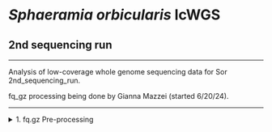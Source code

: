 # _Sphaeramia orbicularis_ lcWGS

## 2nd sequencing run
---
Analysis of low-coverage whole genome sequencing data for Sor 2nd_sequencing_run.

fq_gz processing being done by Gianna Mazzei (started 6/20/24).

---

<details><summary>1. fq.gz Pre-processing</summary>
	
## 1. fq.gz Pre-processing
→ (*) _denotes steps with MultiQC Report Analyses_
<details><summary>0. Set-up</summary>
<p>

## 0. Set-up

Began by making a new repo on Github titled "pire_sphareamia_orbicularis_lcwgs" 

Then went to my terminal and cloned the repo
```
[hpc-0356@wahab-01 ~]$ cd /archive/carpenterlab/pire/
[hpc-0356@wahab-01 pire]$ git clone {https://github.com/philippinespire/pire_sphaeramia_orbicularis_lcwgs}
```
Get a .gitignore file from another PIRE species repo and copy it here, then push this file to github.
```
[hpc-0356@wahab-01 pire]$ cd pire_sphaeramia_orbicularis_lcwgs
[hpc-0356@wahab-01 pire_sphaeramia_orbicularis_lcwgs]$ cp ../pire_taeniamia_zosterophora_lcwgs/.gitignore .
[hpc-0356@wahab-01 pire_sphaeramia_orbicularis_lcwgs]$ git pull
[hpc-0356@wahab-01 pire_sphaeramia_orbicularis_lcwgs]$ git add .gitignore
[hpc-0356@wahab-01 pire_sphaeramia_orbicularis_lcwgs]$ git commit -m "add gitignore"
[hpc-0356@wahab-01 pire_sphaeramia_orbicularis_lcwgs]$ git push
```
Make second sequencing run directory
```
[hpc-0356@wahab-01 pire_sphaeramia_orbicularis_lcwgs]$ mkdir 2nd_sequencing_run
```
</p>

---
</details>


<details><summary>1. Get raw data</summary>
<p>

## 1. Get raw data

```

[hpc-0356@wahab-01 pire_sphaeramia_orbicularis_lcwgs]$ cd 2nd_sequencing_run
[hpc-0356@wahab-01 2nd_sequencing_run]$ rsync -r /archive/carpenterlab/pire/downloads/sphaeramia_orbicularis/2nd_sequencing_run_lcwgs/fq_raw 2nd_sequencing_run
```

</p>

---
</details>

<details><summary>2. Proofread the decode file</summary>
<p>

## 2. Proofread the decode file
```
[hpc-0356@wahab-01 fq_raw]$ cat Sor_lcwgs-SeqLane_SequenceNameDecode.tsv
```
Checked that I have sequencing data for all individuals in the decode file
```
[hpc-0356@wahab-01 fq_raw]$ ls *1.fq.gz | wc -l 
142
[hpc-0356@wahab-01 fq_raw]$ ls *2.fq.gz | wc -l
142
```
Number of lines:
```
[hpc-0356@wahab-01 fq_raw]$ wc -l Sor_lcwgs-SeqLane_SequenceNameDecode.tsv
71 Sor_lcwgs-SeqLane_SequenceNameDecode.tsv
```
Are there duplicates?
```
[hpc-0356@wahab-01 fq_raw]$ cat Sor_lcwgs-SeqLane_SequenceNameDecode.tsv| sort | uniq | wc -l
71
```
***Skip steps 3 and 4***

</p>

---
</details>

<details><summary>5. Perform a renaming dry run</summary>
<p>

## 5. Perform a renaming dry run

```
[hpc-0356@wahab-01 fq_raw]$ salloc
[hpc-0356@d1-w6420a-24 fq_raw]$ bash /home/e1garcia/shotgun_PIRE/pire_fq_gz_processing/renameFQGZ.bash Sor_lcwgs-SeqLane_SequenceNameDecode.tsv
```

</p>

---
</details>

<details><summary>6. Rename the files</summary>

## 6. Rename the files
```
[hpc-0356@d1-w6420a-24 fq_raw]$ bash /home/e1garcia/shotgun_PIRE/pire_fq_gz_processing/renameFQGZ.bash Sor_lcwgs-SeqLane_SequenceNameDecode.tsv rename
```
---
</details>

<details><summary>7. Check the quality of raw data (*)</summary>
<p>

## 7. Check the quality of raw data (*)

Executed `Multi_FASTQC.sh` 

```
[hpc-0356@d1-w6420a-24 2nd_sequencing_run]$ sbatch /home/e1garcia/shotgun_PIRE/pire_fq_gz_processing/Multi_FASTQC.sh "fq_raw" "fqc_raw_report"  "fq.gz"
```

### MultiQC output (fq_raw/fqc_raw_report.html):
* "Undetermined" read count is 317.9 mil
	* All other reads are between 0-4.6 mil
	* Potential problem with demultiplexing -> (TBD) reached out to Sharon 
* GC content is higher on average for albatross samples
* Smaller secondary peak around 62% for Per Sequence GC Content
* High adapter content


```  
‣ % duplication - 
	• Alb: 6.2 - 24.5%
 	• Contemp: 10.3 - 33.2%
	• Undertermined: 28.1 - 30.5%
‣ GC content - 
	• Alb: 45 - 54%
 	• Contemp: 39 - 46%
	• Undetermined: 41 - 42%
‣ number of reads - 
	• Alb: 0 - 0.9 mil
 	• Contemp: 0.4 - 4.6 mil
	• Undetermined: 317.9 mil
```
<details><summary>* Multi_FASTQC Report:</summary>
<p>
  
```
Sample Name				% Dups	% GC	M Seqs
Sor-ACeb_001-Ex1-8E-lcwgs-1-2.1		13.1%	42%	0.9
Sor-ACeb_001-Ex1-8E-lcwgs-1-2.2		14.0%	43%	0.9
Sor-ACeb_002-Ex1-9E-lcwgs-1-2.1		21.0%	48%	0.1
Sor-ACeb_002-Ex1-9E-lcwgs-1-2.2		22.0%	50%	0.1
Sor-ACeb_003-Ex1-10E-lcwgs-1-2.1	8.8%	45%	0.3
Sor-ACeb_003-Ex1-10E-lcwgs-1-2.2	9.8%	47%	0.3
Sor-ACeb_004-Ex1-11E-lcwgs-1-2.1	19.5%	50%	0.3
Sor-ACeb_004-Ex1-11E-lcwgs-1-2.2	20.0%	52%	0.3
Sor-ACeb_005-Ex1-12E-lcwgs-1-2.1	18.5%	48%	0.1
Sor-ACeb_005-Ex1-12E-lcwgs-1-2.2	19.8%	51%	0.1
Sor-ACeb_006-Ex1-1F-lcwgs-1-2.1		11.8%	47%	0.0
Sor-ACeb_006-Ex1-1F-lcwgs-1-2.2		13.1%	48%	0.0
Sor-ACeb_007-Ex1-2F-lcwgs-1-2.1		11.4%	47%	0.0
Sor-ACeb_007-Ex1-2F-lcwgs-1-2.2		12.7%	48%	0.0
Sor-ACeb_008-Ex1-3F-lcwgs-1-2.1		10.2%	46%	0.0
Sor-ACeb_008-Ex1-3F-lcwgs-1-2.2		11.4%	47%	0.0
Sor-ACeb_009-Ex1-4F-lcwgs-1-2.1		9.1%	47%	0.0
Sor-ACeb_009-Ex1-4F-lcwgs-1-2.2		10.6%	48%	0.0
Sor-ACeb_010-Ex1-5F-lcwgs-1-2.1		13.7%	46%	0.1
Sor-ACeb_010-Ex1-5F-lcwgs-1-2.2		14.7%	48%	0.1
Sor-ACeb_011-Ex1-6F-lcwgs-1-2.1		17.9%	47%	0.0
Sor-ACeb_011-Ex1-6F-lcwgs-1-2.2		19.7%	49%	0.0
Sor-ACeb_012-Ex1-7F-lcwgs-1-2.1		15.5%	45%	0.1
Sor-ACeb_012-Ex1-7F-lcwgs-1-2.2		16.2%	46%	0.1
Sor-ACeb_013-Ex1-8F-lcwgs-1-2.1		19.5%	49%	0.1
Sor-ACeb_013-Ex1-8F-lcwgs-1-2.2		21.1%	50%	0.1
Sor-ACeb_014-Ex1-9F-lcwgs-1-2.1		14.8%	47%	0.0
Sor-ACeb_014-Ex1-9F-lcwgs-1-2.2		15.8%	48%	0.0
Sor-ACeb_015-Ex1-10F-lcwgs-1-2.1	14.7%	45%	0.1
Sor-ACeb_015-Ex1-10F-lcwgs-1-2.2	15.9%	47%	0.1
Sor-ACeb_016-Ex1-11F-lcwgs-1-2.1	19.4%	51%	0.4
Sor-ACeb_016-Ex1-11F-lcwgs-1-2.2	19.7%	54%	0.4
Sor-ACeb_017-Ex1-12F-lcwgs-1-2.1	24.1%	49%	0.3
Sor-ACeb_017-Ex1-12F-lcwgs-1-2.2	24.5%	54%	0.3
Sor-ACeb_018-Ex1-1G-lcwgs-1-2.1		11.4%	44%	0.1
Sor-ACeb_018-Ex1-1G-lcwgs-1-2.2		12.9%	45%	0.1
Sor-ACeb_019-Ex1-3G-lcwgs-1-2.1		7.7%	43%	0.0
Sor-ACeb_019-Ex1-3G-lcwgs-1-2.2		9.4%	44%	0.0
Sor-ACeb_020-Ex1-2G-lcwgs-1-2.1		8.3%	44%	0.0
Sor-ACeb_020-Ex1-2G-lcwgs-1-2.2		10.2%	45%	0.0
Sor-ACeb_021-Ex1-4G-lcwgs-1-2.1		6.2%	45%	0.0
Sor-ACeb_021-Ex1-4G-lcwgs-1-2.2		9.1%	46%	0.0
Sor-ACeb_022-Ex1-5G-lcwgs-1-2.1		14.1%	47%	0.0
Sor-ACeb_022-Ex1-5G-lcwgs-1-2.2		15.6%	49%	0.0
Sor-CPnd_001-Ex1-3E-lcwgs-1-2.1		14.9%	42%	1.5
Sor-CPnd_001-Ex1-3E-lcwgs-1-2.2		16.4%	42%	1.5
Sor-CPnd_002-Ex1-5E-lcwgs-1-2.1		11.1%	43%	0.9
Sor-CPnd_002-Ex1-5E-lcwgs-1-2.2		12.4%	44%	0.9
Sor-CPnd_003-Ex1-2B-lcwgs-1-2.1		12.2%	42%	0.7
Sor-CPnd_003-Ex1-2B-lcwgs-1-2.2		13.8%	43%	0.7
Sor-CPnd_004-Ex1-1G-lcwgs-1-2.1		14.9%	42%	2.1
Sor-CPnd_004-Ex1-1G-lcwgs-1-2.2		16.3%	42%	2.1
Sor-CPnd_005-Ex1-3D-lcwgs-1-2.1		19.6%	40%	1.5
Sor-CPnd_005-Ex1-3D-lcwgs-1-2.2		21.6%	41%	1.5
Sor-CPnd_006-Ex1-2D-lcwgs-1-2.1		12.6%	43%	1.4
Sor-CPnd_006-Ex1-2D-lcwgs-1-2.2		14.1%	43%	1.4
Sor-CPnd_007-Ex1-1C-lcwgs-1-2.1		13.9%	43%	0.8
Sor-CPnd_007-Ex1-1C-lcwgs-1-2.2		15.9%	43%	0.8
Sor-CPnd_008-Ex1-1A-lcwgs-1-2.1		28.7%	39%	3.7
Sor-CPnd_008-Ex1-1A-lcwgs-1-2.2		33.2%	40%	3.7
Sor-CPnd_009-Ex1-6A-lcwgs-1-2.1		22.0%	41%	3.3
Sor-CPnd_009-Ex1-6A-lcwgs-1-2.2		24.2%	42%	3.3
Sor-CPnd_010-Ex1-1H-lcwgs-1-2.1		10.3%	42%	0.5
Sor-CPnd_010-Ex1-1H-lcwgs-1-2.2		12.0%	42%	0.5
Sor-CPnd_012-Ex1-5B-lcwgs-1-2.1		14.2%	42%	0.5
Sor-CPnd_012-Ex1-5B-lcwgs-1-2.2		15.7%	44%	0.5
Sor-CPnd_013-Ex1-7F-lcwgs-1-2.1		10.8%	43%	0.8
Sor-CPnd_013-Ex1-7F-lcwgs-1-2.2		12.7%	43%	0.8
Sor-CPnd_014-Ex1-1F-lcwgs-1-2.1		15.9%	42%	4.6
Sor-CPnd_014-Ex1-1F-lcwgs-1-2.2		17.3%	42%	4.6
Sor-CPnd_015-Ex1-5F-lcwgs-1-2.1		10.9%	44%	0.5
Sor-CPnd_015-Ex1-5F-lcwgs-1-2.2		12.4%	45%	0.5
Sor-CPnd_016-Ex1-1B-lcwgs-1-2.1		23.2%	40%	1.5
Sor-CPnd_016-Ex1-1B-lcwgs-1-2.2		26.0%	41%	1.5
Sor-CPnd_017-Ex1-3G-lcwgs-1-2.1		11.1%	42%	0.6
Sor-CPnd_017-Ex1-3G-lcwgs-1-2.2		12.6%	42%	0.6
Sor-CPnd_018-Ex1-1E-lcwgs-1-2.1		14.0%	43%	2.2
Sor-CPnd_018-Ex1-1E-lcwgs-1-2.2		15.6%	43%	2.2
Sor-CPnd_019-Ex1-6G-lcwgs-1-2.1		18.6%	42%	1.4
Sor-CPnd_019-Ex1-6G-lcwgs-1-2.2		20.3%	43%	1.4
Sor-CPnd_020-Ex1-2E-lcwgs-1-2.1		14.3%	41%	1.6
Sor-CPnd_020-Ex1-2E-lcwgs-1-2.2		15.8%	42%	1.6
Sor-CPnd_022-Ex1-7C-lcwgs-1-2.1		19.9%	42%	1.6
Sor-CPnd_022-Ex1-7C-lcwgs-1-2.2		22.0%	43%	1.6
Sor-CPnd_024-Ex1-5G-lcwgs-1-2.1		11.0%	43%	0.4
Sor-CPnd_024-Ex1-5G-lcwgs-1-2.2		12.3%	44%	0.4
Sor-CPnd_026-Ex1-3H-lcwgs-1-2.1		14.8%	41%	0.7
Sor-CPnd_026-Ex1-3H-lcwgs-1-2.2		16.7%	41%	0.7
Sor-CPnd_027-Ex1-3C-lcwgs-1-2.1		19.9%	40%	1.3
Sor-CPnd_027-Ex1-3C-lcwgs-1-2.2		22.1%	41%	1.3
Sor-CPnd_028-Ex1-3A-lcwgs-1-2.1		20.5%	41%	1.7
Sor-CPnd_028-Ex1-3A-lcwgs-1-2.2		22.7%	41%	1.7
Sor-CPnd_029-Ex1-8E-lcwgs-1-2.1		18.6%	42%	2.4
Sor-CPnd_029-Ex1-8E-lcwgs-1-2.2		20.6%	42%	2.4
Sor-CPnd_030-Ex1-2H-lcwgs-1-2.1		11.8%	42%	0.8
Sor-CPnd_030-Ex1-2H-lcwgs-1-2.2		13.2%	43%	0.8
Sor-CPnd_031-Ex1-5D-lcwgs-1-2.1		15.5%	41%	1.1
Sor-CPnd_031-Ex1-5D-lcwgs-1-2.2		17.5%	42%	1.1
Sor-CPnd_033-Ex1-2F-lcwgs-1-2.1		11.2%	42%	0.7
Sor-CPnd_033-Ex1-2F-lcwgs-1-2.2		12.7%	42%	0.7
Sor-CPnd_034-Ex1-4G-lcwgs-1-2.1		11.9%	44%	0.4
Sor-CPnd_034-Ex1-4G-lcwgs-1-2.2		13.0%	45%	0.4
Sor-CPnd_036-Ex1-5C-lcwgs-1-2.1		16.0%	42%	1.1
Sor-CPnd_036-Ex1-5C-lcwgs-1-2.2		17.7%	44%	1.1
Sor-CPnd_037-Ex1-6C-lcwgs-1-2.1		25.8%	42%	1.5
Sor-CPnd_037-Ex1-6C-lcwgs-1-2.2		27.8%	45%	1.5
Sor-CPnd_038-Ex1-2A-lcwgs-1-2.1		17.7%	41%	1.1
Sor-CPnd_038-Ex1-2A-lcwgs-1-2.2		20.0%	41%	1.1
Sor-CPnd_041-Ex1-7A-lcwgs-1-2.1		15.5%	43%	1.8
Sor-CPnd_041-Ex1-7A-lcwgs-1-2.2		17.2%	43%	1.8
Sor-CPnd_043-Ex1-1D-lcwgs-1-2.1		18.3%	41%	2.2
Sor-CPnd_043-Ex1-1D-lcwgs-1-2.2		20.3%	41%	2.2
Sor-CPnd_044-Ex1-8G-lcwgs-1-2.1		15.2%	43%	1.3
Sor-CPnd_044-Ex1-8G-lcwgs-1-2.2		16.6%	43%	1.3
Sor-CPnd_045-Ex1-7B-lcwgs-1-2.1		20.9%	41%	1.8
Sor-CPnd_045-Ex1-7B-lcwgs-1-2.2		23.1%	42%	1.8
Sor-CPnd_046-Ex1-5A-lcwgs-1-2.1		15.4%	44%	0.5
Sor-CPnd_046-Ex1-5A-lcwgs-1-2.2		17.1%	46%	0.5
Sor-CPnd_049-Ex1-3B-lcwgs-1-2.1		13.2%	41%	0.5
Sor-CPnd_049-Ex1-3B-lcwgs-1-2.2		15.0%	42%	0.5
Sor-CPnd_050-Ex1-3F-lcwgs-1-2.1		16.8%	42%	2.0
Sor-CPnd_050-Ex1-3F-lcwgs-1-2.2		18.6%	42%	2.0
Sor-CPnd_052-Ex1-6D-lcwgs-1-2.1		13.8%	42%	1.0
Sor-CPnd_052-Ex1-6D-lcwgs-1-2.2		15.5%	43%	1.0
Sor-CPnd_053-Ex1-2C-lcwgs-1-2.1		15.9%	41%	1.0
Sor-CPnd_053-Ex1-2C-lcwgs-1-2.2		18.0%	42%	1.0
Sor-CPnd_054-Ex1-8F-lcwgs-1-2.1		10.7%	45%	0.5
Sor-CPnd_054-Ex1-8F-lcwgs-1-2.2		12.2%	46%	0.5
Sor-CPnd_055-Ex1-7G-lcwgs-1-2.1		14.9%	43%	1.3
Sor-CPnd_055-Ex1-7G-lcwgs-1-2.2		16.4%	43%	1.3
Sor-CPnd_058-Ex1-2G-lcwgs-1-2.1		10.5%	42%	0.7
Sor-CPnd_058-Ex1-2G-lcwgs-1-2.2		11.8%	42%	0.7
Sor-CPnd_063-Ex1-7D-lcwgs-1-2.1		14.2%	43%	1.3
Sor-CPnd_063-Ex1-7D-lcwgs-1-2.2		15.8%	43%	1.3
Sor-CPnd_066-Ex1-8B-lcwgs-1-2.1		17.2%	42%	0.9
Sor-CPnd_066-Ex1-8B-lcwgs-1-2.2		19.1%	43%	0.9
Sor-CPnd_069-Ex1-6B-lcwgs-1-2.1		22.3%	41%	1.2
Sor-CPnd_069-Ex1-6B-lcwgs-1-2.2		24.5%	43%	1.2
Sor-CPnd_072-Ex1-8C-lcwgs-1-2.1		25.0%	41%	2.7
Sor-CPnd_072-Ex1-8C-lcwgs-1-2.2		27.9%	42%	2.7

Undetermined.1				28.1%	41%	317.9
Undetermined.2				30.5%	42%	317.9
```
  
</p>
</details>

</p>

---
</details>

<details><summary>8. First trim (*)</summary>
<p>

## 8. First trim (*)
```
[hpc-0356@d1-w6420a-24 2nd_sequencing_run]$ sbatch /home/e1garcia/shotgun_PIRE/pire_fq_gz_processing/runFASTP_1st_trim.sbatch fq_raw fq_fp1
```

### Review the FastQC output (fq_fp1/1st_fastp_report.html):
After 1st trim:
*  High % adapter levels for Albatross samples, more variable for Contemporary
*  Low number of reads, besides the undetermined sample

```  
‣ % duplication - 
    	• Alb: 5-15.9%
	• Contemp: 9.2-32.9%
	• Undetermined: 19.5%	
‣ GC content -
    	• Alb: 32.7-45%
	• Contemp: 37-39%
	• Undetermined: 37.9%	
‣ passing filter - 
    	• Alb: 83.8-96%
     	• Contemp: 91.9-97.4%
	• Undetermined: 95.7%	
‣ % adapter - 
    	• Alb: 61.8-96.3%
     	• Contemp: 17.2-71.8%
	• Undetermined: 54.4%
‣ number of reads - 
    	• Alb: 0-1.6 mil
     	• Contemp: 0.8-9 mil
	• Undetermined: 635.8 mil
```
<details><summary>* 1st FASTP Report:</summary>
<p>
  
```
Sample Name	      % Duplication  GC content  % PF	% Adapter
Sor-ACeb_001-Ex1-8E-lcwgs-1-2	8.3%	32.7%	94.8%	90.2%
Sor-ACeb_002-Ex1-9E-lcwgs-1-2	9.7%	38.7%	89.3%	83.1%
Sor-ACeb_003-Ex1-10E-lcwgs-1-2	7.7%	35.7%	96.0%	96.3%
Sor-ACeb_004-Ex1-11E-lcwgs-1-2	6.6%	36.7%	86.8%	92.2%
Sor-ACeb_005-Ex1-12E-lcwgs-1-2	11.4%	42.4%	89.9%	75.6%
Sor-ACeb_006-Ex1-1F-lcwgs-1-2	7.0%	39.1%	92.6%	83.3%
Sor-ACeb_007-Ex1-2F-lcwgs-1-2	6.5%	38.2%	91.1%	81.9%
Sor-ACeb_008-Ex1-3F-lcwgs-1-2	7.3%	36.1%	93.7%	89.4%
Sor-ACeb_009-Ex1-4F-lcwgs-1-2	6.9%	36.2%	93.6%	94.3%
Sor-ACeb_010-Ex1-5F-lcwgs-1-2	8.4%	38.4%	92.5%	89.3%
Sor-ACeb_011-Ex1-6F-lcwgs-1-2	14.8%	43.9%	93.6%	62.2%
Sor-ACeb_012-Ex1-7F-lcwgs-1-2	7.9%	36.1%	93.5%	90.7%
Sor-ACeb_013-Ex1-8F-lcwgs-1-2	15.9%	45.1%	93.6%	61.8%
Sor-ACeb_014-Ex1-9F-lcwgs-1-2	10.9%	39.7%	93.4%	82.6%
Sor-ACeb_015-Ex1-10F-lcwgs-1-2	9.3%	37.6%	92.3%	88.5%
Sor-ACeb_016-Ex1-11F-lcwgs-1-2	6.5%	39.5%	85.9%	91.3%
Sor-ACeb_017-Ex1-12F-lcwgs-1-2	9.3%	38.9%	83.8%	86.6%
Sor-ACeb_018-Ex1-1G-lcwgs-1-2	8.2%	37.5%	94.7%	82.0%
Sor-ACeb_019-Ex1-3G-lcwgs-1-2	5.7%	36.5%	94.6%	77.1%
Sor-ACeb_020-Ex1-2G-lcwgs-1-2	6.0%	36.9%	93.2%	78.9%
Sor-ACeb_021-Ex1-4G-lcwgs-1-2	5.0%	36.4%	93.5%	86.8%
Sor-ACeb_022-Ex1-5G-lcwgs-1-2	11.5%	43.5%	93.3%	70.9%
Sor-CPnd_001-Ex1-3E-lcwgs-1-2	13.0%	37.7%	96.7%	65.6%
Sor-CPnd_002-Ex1-5E-lcwgs-1-2	11.5%	38.4%	95.9%	71.8%
Sor-CPnd_003-Ex1-2B-lcwgs-1-2	14.5%	38.6%	96.6%	57.9%
Sor-CPnd_004-Ex1-1G-lcwgs-1-2	11.5%	38.0%	97.1%	64.6%
Sor-CPnd_005-Ex1-3D-lcwgs-1-2	18.0%	38.0%	96.9%	43.3%
Sor-CPnd_006-Ex1-2D-lcwgs-1-2	14.1%	38.2%	96.4%	62.2%
Sor-CPnd_007-Ex1-1C-lcwgs-1-2	13.4%	39.3%	96.2%	55.2%
Sor-CPnd_008-Ex1-1A-lcwgs-1-2	32.9%	38.5%	96.4%	17.2%
Sor-CPnd_009-Ex1-6A-lcwgs-1-2	22.8%	38.8%	96.6%	47.6%
Sor-CPnd_010-Ex1-1H-lcwgs-1-2	10.9%	38.1%	96.9%	60.8%
Sor-CPnd_012-Ex1-5B-lcwgs-1-2	15.0%	38.5%	95.1%	56.9%
Sor-CPnd_013-Ex1-7F-lcwgs-1-2	12.1%	37.8%	96.0%	61.6%
Sor-CPnd_014-Ex1-1F-lcwgs-1-2	14.8%	38.3%	97.4%	58.1%
Sor-CPnd_015-Ex1-5F-lcwgs-1-2	10.8%	38.7%	94.6%	69.1%
Sor-CPnd_016-Ex1-1B-lcwgs-1-2	21.3%	38.5%	96.4%	29.3%
Sor-CPnd_017-Ex1-3G-lcwgs-1-2	10.8%	37.5%	96.6%	67.0%
Sor-CPnd_018-Ex1-1E-lcwgs-1-2	13.2%	38.3%	97.1%	63.8%
Sor-CPnd_019-Ex1-6G-lcwgs-1-2	16.5%	38.3%	96.2%	58.4%
Sor-CPnd_020-Ex1-2E-lcwgs-1-2	15.7%	37.7%	96.5%	57.8%
Sor-CPnd_022-Ex1-7C-lcwgs-1-2	17.6%	37.9%	95.7%	51.2%
Sor-CPnd_024-Ex1-5G-lcwgs-1-2	11.2%	38.1%	95.5%	67.8%
Sor-CPnd_026-Ex1-3H-lcwgs-1-2	16.0%	37.9%	97.0%	52.2%
Sor-CPnd_027-Ex1-3C-lcwgs-1-2	20.1%	38.1%	96.9%	41.1%
Sor-CPnd_028-Ex1-3A-lcwgs-1-2	19.8%	38.2%	96.5%	45.0%
Sor-CPnd_029-Ex1-8E-lcwgs-1-2	15.7%	37.4%	96.0%	57.8%
Sor-CPnd_030-Ex1-2H-lcwgs-1-2	13.5%	38.1%	96.6%	63.5%
Sor-CPnd_031-Ex1-5D-lcwgs-1-2	17.5%	38.2%	96.6%	51.2%
Sor-CPnd_033-Ex1-2F-lcwgs-1-2	12.5%	37.6%	96.2%	61.5%
Sor-CPnd_034-Ex1-4G-lcwgs-1-2	11.8%	38.5%	95.5%	71.0%
Sor-CPnd_036-Ex1-5C-lcwgs-1-2	16.2%	37.9%	94.9%	59.3%
Sor-CPnd_037-Ex1-6C-lcwgs-1-2	20.3%	38.1%	92.0%	51.3%
Sor-CPnd_038-Ex1-2A-lcwgs-1-2	21.4%	38.1%	96.4%	41.4%
Sor-CPnd_041-Ex1-7A-lcwgs-1-2	13.2%	39.0%	95.9%	63.8%
Sor-CPnd_043-Ex1-1D-lcwgs-1-2	15.7%	38.1%	96.9%	49.3%
Sor-CPnd_044-Ex1-8G-lcwgs-1-2	13.1%	37.7%	95.4%	61.7%
Sor-CPnd_045-Ex1-7B-lcwgs-1-2	18.5%	38.2%	96.1%	43.8%
Sor-CPnd_046-Ex1-5A-lcwgs-1-2	12.3%	38.4%	91.9%	65.9%
Sor-CPnd_049-Ex1-3B-lcwgs-1-2	14.2%	38.1%	96.9%	55.8%
Sor-CPnd_050-Ex1-3F-lcwgs-1-2	14.5%	38.1%	96.8%	58.7%
Sor-CPnd_052-Ex1-6D-lcwgs-1-2	12.7%	37.5%	95.7%	68.8%
Sor-CPnd_053-Ex1-2C-lcwgs-1-2	18.8%	38.2%	96.2%	48.7%
Sor-CPnd_054-Ex1-8F-lcwgs-1-2	9.2%	38.2%	94.1%	71.4%
Sor-CPnd_055-Ex1-7G-lcwgs-1-2	11.1%	37.3%	95.3%	67.0%
Sor-CPnd_058-Ex1-2G-lcwgs-1-2	11.4%	37.2%	96.3%	67.1%
Sor-CPnd_063-Ex1-7D-lcwgs-1-2	12.2%	37.8%	96.1%	64.0%
Sor-CPnd_066-Ex1-8B-lcwgs-1-2	16.8%	38.2%	95.0%	48.9%
Sor-CPnd_069-Ex1-6B-lcwgs-1-2	21.6%	38.5%	95.0%	44.7%
Sor-CPnd_072-Ex1-8C-lcwgs-1-2	23.4%	38.2%	95.6%	37.1%

Undetermined			19.5%	37.9%	95.7%	54.4%
```

</p>
</details>

</p>

---
</details>

<details><summary>9. Remove duplicates with clumpify (*)</summary>
<p>

## 9. Remove duplicates with clumpify (*)

### 9a. Remove duplicates
```
[hpc-0356@wahab-01 2nd_sequencing_run]$ bash /home/e1garcia/shotgun_PIRE/pire_fq_gz_processing/runCLUMPIFY_r1r2_array.bash fq_fp1 fq_fp1_clmp /scratch/hpc-0356 20
```

### 9c. Check duplicate removal success

Clumpify Successfully worked on all samples

```
[hpc-0356@wahab-01 2nd_sequencing_run]$ salloc
[hpc-0356@d1-w6420a-13 2nd_sequencing_run]$ enable_lmod
[hpc-0356@d1-w6420a-13 2nd_sequencing_run]$ module load container_env R/4.3 
[hpc-0356@d1-w6420a-13 2nd_sequencing_run]$ crun R < /home/e1garcia/shotgun_PIRE/pire_fq_gz_processing/checkClumpify_EG.R --no-save
[hpc-0356@d1-w6420a-13 2nd_sequencing_run]$ exit
```

### 9d. Clean the scratch drive

```
[hpc-0356@wahab-01 2nd_sequencing_run]$ sbatch /home/e1garcia/shotgun_PIRE/pire_fq_gz_processing/cleanSCRATCH.sbatch /scratch/hpc-0356 "*clumpify*temp*"
Submitted batch job 3274081
```

### 9e. Generate metadata on deduplicated FASTQ files (*)

```
[hpc-0356@wahab-01 2nd_sequencing_run]$ sbatch /home/e1garcia/shotgun_PIRE/pire_fq_gz_processing/Multi_FASTQC.sh "fq_fp1_clmp" "fqc_clmp_report"  "fq.gz"
Submitted batch job 3274084
```

**Results** (fq_fp1_clmp/fqc_clmp_report.html): 
* no samples found with any adapter content
* GC content remained the same
* 35/44 Albatross samples flagged or failed for Per Sequence GC Content
	* 1 Contemporary flagged: `Sor-CPnd_038-Ex1-2A-lcwgs-1-2.clmp.r1`

```
‣ % duplication - 
    • Alb: 0.3-1.9%
    • Contemp: 0.9-5.9%
    • Undetermined: 6.2 - 8.0%
‣ GC content - 
    • Alb: 32 - 44%
    • Contemp: 37 - 39%
    • Undetermined: 37%
‣ length - 
    • Alb: 70-105 bp
    • Contemp: 99-139 bp
    • Undetermined: 122 bp
‣ number of reads -
    • Alb: 0.0-0.7 mil
    • Contemp: 0.3-3.7 mil
    • Undetermined: 199.7 mil
```

<details><summary>* 1st FASTP Report:</summary>
<p>
	
```
Sample Name				% Dups	% GC	Length	M Seqs
Sor-ACeb_001-Ex1-8E-lcwgs-1-2.clmp.r1	1.0%	32%	90 bp	0.7
Sor-ACeb_001-Ex1-8E-lcwgs-1-2.clmp.r2	1.2%	32%	90 bp	0.7
Sor-ACeb_002-Ex1-9E-lcwgs-1-2.clmp.r1	1.4%	38%	88 bp	0.1
Sor-ACeb_002-Ex1-9E-lcwgs-1-2.clmp.r2	1.4%	38%	88 bp	0.1
Sor-ACeb_003-Ex1-10E-lcwgs-1-2.clmp.r1	0.3%	35%	76 bp	0.3
Sor-ACeb_003-Ex1-10E-lcwgs-1-2.clmp.r2	0.4%	35%	76 bp	0.3
Sor-ACeb_004-Ex1-11E-lcwgs-1-2.clmp.r1	0.7%	36%	70 bp	0.2
Sor-ACeb_004-Ex1-11E-lcwgs-1-2.clmp.r2	0.6%	36%	70 bp	0.2
Sor-ACeb_005-Ex1-12E-lcwgs-1-2.clmp.r1	1.3%	41%	95 bp	0.0
Sor-ACeb_005-Ex1-12E-lcwgs-1-2.clmp.r2	1.3%	41%	95 bp	0.0
Sor-ACeb_006-Ex1-1F-lcwgs-1-2.clmp.r1	0.7%	39%	91 bp	0.0
Sor-ACeb_006-Ex1-1F-lcwgs-1-2.clmp.r2	0.8%	39%	91 bp	0.0
Sor-ACeb_007-Ex1-2F-lcwgs-1-2.clmp.r1	0.7%	38%	90 bp	0.0
Sor-ACeb_007-Ex1-2F-lcwgs-1-2.clmp.r2	0.7%	38%	90 bp	0.0
Sor-ACeb_008-Ex1-3F-lcwgs-1-2.clmp.r1	0.4%	36%	82 bp	0.0
Sor-ACeb_008-Ex1-3F-lcwgs-1-2.clmp.r2	0.5%	36%	82 bp	0.0
Sor-ACeb_009-Ex1-4F-lcwgs-1-2.clmp.r1	0.3%	36%	75 bp	0.0
Sor-ACeb_009-Ex1-4F-lcwgs-1-2.clmp.r2	0.5%	36%	76 bp	0.0
Sor-ACeb_010-Ex1-5F-lcwgs-1-2.clmp.r1	0.9%	38%	84 bp	0.1
Sor-ACeb_010-Ex1-5F-lcwgs-1-2.clmp.r2	0.9%	38%	84 bp	0.1
Sor-ACeb_011-Ex1-6F-lcwgs-1-2.clmp.r1	1.5%	43%	105 bp	0.0
Sor-ACeb_011-Ex1-6F-lcwgs-1-2.clmp.r2	1.7%	43%	105 bp	0.0
Sor-ACeb_012-Ex1-7F-lcwgs-1-2.clmp.r1	1.2%	36%	88 bp	0.1
Sor-ACeb_012-Ex1-7F-lcwgs-1-2.clmp.r2	1.1%	36%	88 bp	0.1
Sor-ACeb_013-Ex1-8F-lcwgs-1-2.clmp.r1	1.8%	44%	105 bp	0.0
Sor-ACeb_013-Ex1-8F-lcwgs-1-2.clmp.r2	1.9%	44%	105 bp	0.0
Sor-ACeb_014-Ex1-9F-lcwgs-1-2.clmp.r1	1.2%	39%	88 bp	0.0
Sor-ACeb_014-Ex1-9F-lcwgs-1-2.clmp.r2	1.2%	39%	88 bp	0.0
Sor-ACeb_015-Ex1-10F-lcwgs-1-2.clmp.r1	1.0%	37%	88 bp	0.0
Sor-ACeb_015-Ex1-10F-lcwgs-1-2.clmp.r2	0.9%	37%	88 bp	0.0
Sor-ACeb_016-Ex1-11F-lcwgs-1-2.clmp.r1	0.7%	39%	71 bp	0.3
Sor-ACeb_016-Ex1-11F-lcwgs-1-2.clmp.r2	0.7%	39%	71 bp	0.3
Sor-ACeb_017-Ex1-12F-lcwgs-1-2.clmp.r1	1.0%	38%	80 bp	0.2
Sor-ACeb_017-Ex1-12F-lcwgs-1-2.clmp.r2	0.9%	38%	80 bp	0.2
Sor-ACeb_018-Ex1-1G-lcwgs-1-2.clmp.r1	0.9%	37%	99 bp	0.0
Sor-ACeb_018-Ex1-1G-lcwgs-1-2.clmp.r2	1.1%	37%	99 bp	0.0
Sor-ACeb_019-Ex1-3G-lcwgs-1-2.clmp.r1	0.5%	36%	99 bp	0.0
Sor-ACeb_019-Ex1-3G-lcwgs-1-2.clmp.r2	0.8%	36%	99 bp	0.0
Sor-ACeb_020-Ex1-2G-lcwgs-1-2.clmp.r1	0.7%	36%	96 bp	0.0
Sor-ACeb_020-Ex1-2G-lcwgs-1-2.clmp.r2	1.0%	36%	96 bp	0.0
Sor-ACeb_021-Ex1-4G-lcwgs-1-2.clmp.r1	0.8%	36%	87 bp	0.0
Sor-ACeb_021-Ex1-4G-lcwgs-1-2.clmp.r2	1.2%	36%	87 bp	0.0
Sor-ACeb_022-Ex1-5G-lcwgs-1-2.clmp.r1	1.3%	42%	98 bp	0.0
Sor-ACeb_022-Ex1-5G-lcwgs-1-2.clmp.r2	1.4%	42%	98 bp	0.0
Sor-CPnd_001-Ex1-3E-lcwgs-1-2.clmp.r1	1.5%	37%	110 bp	1.3
Sor-CPnd_001-Ex1-3E-lcwgs-1-2.clmp.r2	1.8%	37%	110 bp	1.3
Sor-CPnd_002-Ex1-5E-lcwgs-1-2.clmp.r1	1.2%	38%	99 bp	0.7
Sor-CPnd_002-Ex1-5E-lcwgs-1-2.clmp.r2	1.4%	38%	99 bp	0.7
Sor-CPnd_003-Ex1-2B-lcwgs-1-2.clmp.r1	1.5%	38%	113 bp	0.6
Sor-CPnd_003-Ex1-2B-lcwgs-1-2.clmp.r2	1.8%	38%	113 bp	0.6
Sor-CPnd_004-Ex1-1G-lcwgs-1-2.clmp.r1	1.4%	38%	112 bp	1.7
Sor-CPnd_004-Ex1-1G-lcwgs-1-2.clmp.r2	1.7%	38%	112 bp	1.7
Sor-CPnd_005-Ex1-3D-lcwgs-1-2.clmp.r1	2.3%	38%	126 bp	1.2
Sor-CPnd_005-Ex1-3D-lcwgs-1-2.clmp.r2	2.8%	38%	126 bp	1.2
Sor-CPnd_006-Ex1-2D-lcwgs-1-2.clmp.r1	1.6%	38%	109 bp	1.1
Sor-CPnd_006-Ex1-2D-lcwgs-1-2.clmp.r2	1.9%	38%	109 bp	1.1
Sor-CPnd_007-Ex1-1C-lcwgs-1-2.clmp.r1	1.4%	39%	117 bp	0.6
Sor-CPnd_007-Ex1-1C-lcwgs-1-2.clmp.r2	1.7%	39%	117 bp	0.6
Sor-CPnd_008-Ex1-1A-lcwgs-1-2.clmp.r1	4.2%	38%	139 bp	2.4
Sor-CPnd_008-Ex1-1A-lcwgs-1-2.clmp.r2	5.9%	38%	139 bp	2.4
Sor-CPnd_009-Ex1-6A-lcwgs-1-2.clmp.r1	2.4%	38%	121 bp	2.4
Sor-CPnd_009-Ex1-6A-lcwgs-1-2.clmp.r2	3.3%	38%	121 bp	2.4
Sor-CPnd_010-Ex1-1H-lcwgs-1-2.clmp.r1	1.1%	38%	114 bp	0.4
Sor-CPnd_010-Ex1-1H-lcwgs-1-2.clmp.r2	1.5%	38%	114 bp	0.4
Sor-CPnd_012-Ex1-5B-lcwgs-1-2.clmp.r1	1.5%	38%	111 bp	0.4
Sor-CPnd_012-Ex1-5B-lcwgs-1-2.clmp.r2	1.9%	38%	111 bp	0.4
Sor-CPnd_013-Ex1-7F-lcwgs-1-2.clmp.r1	1.3%	37%	112 bp	0.7
Sor-CPnd_013-Ex1-7F-lcwgs-1-2.clmp.r2	1.7%	37%	112 bp	0.7
Sor-CPnd_014-Ex1-1F-lcwgs-1-2.clmp.r1	2.0%	38%	117 bp	3.7
Sor-CPnd_014-Ex1-1F-lcwgs-1-2.clmp.r2	2.6%	38%	117 bp	3.7
Sor-CPnd_015-Ex1-5F-lcwgs-1-2.clmp.r1	1.1%	38%	100 bp	0.4
Sor-CPnd_015-Ex1-5F-lcwgs-1-2.clmp.r2	1.3%	38%	100 bp	0.4
Sor-CPnd_016-Ex1-1B-lcwgs-1-2.clmp.r1	2.4%	38%	133 bp	1.1
Sor-CPnd_016-Ex1-1B-lcwgs-1-2.clmp.r2	3.1%	38%	133 bp	1.1
Sor-CPnd_017-Ex1-3G-lcwgs-1-2.clmp.r1	1.1%	37%	108 bp	0.5
Sor-CPnd_017-Ex1-3G-lcwgs-1-2.clmp.r2	1.4%	37%	108 bp	0.5
Sor-CPnd_018-Ex1-1E-lcwgs-1-2.clmp.r1	1.4%	38%	111 bp	1.8
Sor-CPnd_018-Ex1-1E-lcwgs-1-2.clmp.r2	1.9%	38%	111 bp	1.8
Sor-CPnd_019-Ex1-6G-lcwgs-1-2.clmp.r1	1.7%	38%	111 bp	1.1
Sor-CPnd_019-Ex1-6G-lcwgs-1-2.clmp.r2	2.2%	38%	111 bp	1.1
Sor-CPnd_020-Ex1-2E-lcwgs-1-2.clmp.r1	1.8%	37%	114 bp	1.3
Sor-CPnd_020-Ex1-2E-lcwgs-1-2.clmp.r2	2.3%	37%	115 bp	1.3
Sor-CPnd_022-Ex1-7C-lcwgs-1-2.clmp.r1	1.9%	38%	116 bp	1.3
Sor-CPnd_022-Ex1-7C-lcwgs-1-2.clmp.r2	2.5%	38%	116 bp	1.3
Sor-CPnd_024-Ex1-5G-lcwgs-1-2.clmp.r1	1.2%	38%	103 bp	0.4
Sor-CPnd_024-Ex1-5G-lcwgs-1-2.clmp.r2	1.4%	38%	103 bp	0.4
Sor-CPnd_026-Ex1-3H-lcwgs-1-2.clmp.r1	1.7%	38%	119 bp	0.5
Sor-CPnd_026-Ex1-3H-lcwgs-1-2.clmp.r2	2.1%	38%	119 bp	0.5
Sor-CPnd_027-Ex1-3C-lcwgs-1-2.clmp.r1	2.2%	38%	127 bp	1.0
Sor-CPnd_027-Ex1-3C-lcwgs-1-2.clmp.r2	2.8%	38%	127 bp	1.0
Sor-CPnd_028-Ex1-3A-lcwgs-1-2.clmp.r1	2.3%	38%	122 bp	1.3
Sor-CPnd_028-Ex1-3A-lcwgs-1-2.clmp.r2	2.9%	38%	122 bp	1.3
Sor-CPnd_029-Ex1-8E-lcwgs-1-2.clmp.r1	2.0%	37%	111 bp	1.9
Sor-CPnd_029-Ex1-8E-lcwgs-1-2.clmp.r2	2.4%	37%	111 bp	1.9
Sor-CPnd_030-Ex1-2H-lcwgs-1-2.clmp.r1	1.5%	38%	109 bp	0.6
Sor-CPnd_030-Ex1-2H-lcwgs-1-2.clmp.r2	1.8%	38%	109 bp	0.6
Sor-CPnd_031-Ex1-5D-lcwgs-1-2.clmp.r1	2.0%	38%	116 bp	0.9
Sor-CPnd_031-Ex1-5D-lcwgs-1-2.clmp.r2	2.4%	38%	116 bp	0.9
Sor-CPnd_033-Ex1-2F-lcwgs-1-2.clmp.r1	1.5%	37%	113 bp	0.6
Sor-CPnd_033-Ex1-2F-lcwgs-1-2.clmp.r2	1.8%	37%	113 bp	0.6
Sor-CPnd_034-Ex1-4G-lcwgs-1-2.clmp.r1	1.2%	38%	101 bp	0.3
Sor-CPnd_034-Ex1-4G-lcwgs-1-2.clmp.r2	1.4%	38%	101 bp	0.3
Sor-CPnd_036-Ex1-5C-lcwgs-1-2.clmp.r1	1.8%	38%	109 bp	0.9
Sor-CPnd_036-Ex1-5C-lcwgs-1-2.clmp.r2	2.1%	38%	109 bp	0.9
Sor-CPnd_037-Ex1-6C-lcwgs-1-2.clmp.r1	2.2%	38%	115 bp	1.1
Sor-CPnd_037-Ex1-6C-lcwgs-1-2.clmp.r2	2.8%	38%	115 bp	1.1
Sor-CPnd_038-Ex1-2A-lcwgs-1-2.clmp.r1	2.4%	38%	124 bp	0.8
Sor-CPnd_038-Ex1-2A-lcwgs-1-2.clmp.r2	3.0%	38%	124 bp	0.8
Sor-CPnd_041-Ex1-7A-lcwgs-1-2.clmp.r1	1.2%	38%	115 bp	1.5
Sor-CPnd_041-Ex1-7A-lcwgs-1-2.clmp.r2	1.7%	38%	115 bp	1.5
Sor-CPnd_043-Ex1-1D-lcwgs-1-2.clmp.r1	1.9%	38%	121 bp	1.8
Sor-CPnd_043-Ex1-1D-lcwgs-1-2.clmp.r2	2.4%	38%	121 bp	1.8
Sor-CPnd_044-Ex1-8G-lcwgs-1-2.clmp.r1	1.4%	37%	108 bp	1.1
Sor-CPnd_044-Ex1-8G-lcwgs-1-2.clmp.r2	1.8%	37%	108 bp	1.1
Sor-CPnd_045-Ex1-7B-lcwgs-1-2.clmp.r1	2.1%	38%	122 bp	1.4
Sor-CPnd_045-Ex1-7B-lcwgs-1-2.clmp.r2	2.6%	38%	122 bp	1.4
Sor-CPnd_046-Ex1-5A-lcwgs-1-2.clmp.r1	1.2%	38%	104 bp	0.4
Sor-CPnd_046-Ex1-5A-lcwgs-1-2.clmp.r2	1.5%	38%	104 bp	0.4
Sor-CPnd_049-Ex1-3B-lcwgs-1-2.clmp.r1	1.4%	38%	115 bp	0.4
Sor-CPnd_049-Ex1-3B-lcwgs-1-2.clmp.r2	1.8%	38%	115 bp	0.4
Sor-CPnd_050-Ex1-3F-lcwgs-1-2.clmp.r1	1.6%	38%	112 bp	1.6
Sor-CPnd_050-Ex1-3F-lcwgs-1-2.clmp.r2	2.1%	38%	112 bp	1.6
Sor-CPnd_052-Ex1-6D-lcwgs-1-2.clmp.r1	1.3%	37%	105 bp	0.8
Sor-CPnd_052-Ex1-6D-lcwgs-1-2.clmp.r2	1.6%	37%	105 bp	0.8
Sor-CPnd_053-Ex1-2C-lcwgs-1-2.clmp.r1	2.1%	38%	118 bp	0.8
Sor-CPnd_053-Ex1-2C-lcwgs-1-2.clmp.r2	2.6%	38%	118 bp	0.8
Sor-CPnd_054-Ex1-8F-lcwgs-1-2.clmp.r1	0.9%	38%	99 bp	0.4
Sor-CPnd_054-Ex1-8F-lcwgs-1-2.clmp.r2	1.1%	38%	99 bp	0.4
Sor-CPnd_055-Ex1-7G-lcwgs-1-2.clmp.r1	1.3%	37%	106 bp	1.1
Sor-CPnd_055-Ex1-7G-lcwgs-1-2.clmp.r2	1.5%	37%	106 bp	1.1
Sor-CPnd_058-Ex1-2G-lcwgs-1-2.clmp.r1	1.3%	37%	108 bp	0.6
Sor-CPnd_058-Ex1-2G-lcwgs-1-2.clmp.r2	1.6%	37%	108 bp	0.6
Sor-CPnd_063-Ex1-7D-lcwgs-1-2.clmp.r1	1.3%	37%	109 bp	1.1
Sor-CPnd_063-Ex1-7D-lcwgs-1-2.clmp.r2	1.7%	37%	109 bp	1.1
Sor-CPnd_066-Ex1-8B-lcwgs-1-2.clmp.r1	1.7%	38%	117 bp	0.7
Sor-CPnd_066-Ex1-8B-lcwgs-1-2.clmp.r2	2.2%	38%	117 bp	0.7
Sor-CPnd_069-Ex1-6B-lcwgs-1-2.clmp.r1	2.3%	38%	120 bp	0.9
Sor-CPnd_069-Ex1-6B-lcwgs-1-2.clmp.r2	2.9%	38%	120 bp	0.9
Sor-CPnd_072-Ex1-8C-lcwgs-1-2.clmp.r1	2.8%	38%	124 bp	2.0
Sor-CPnd_072-Ex1-8C-lcwgs-1-2.clmp.r2	3.6%	38%	124 bp	2.0

Undetermined.clmp.r1			6.2%	37%	122 bp	199.7
Undetermined.clmp.r2			8.0%	37%	122 bp	199.7
```

</p>
</details>

</p>

---
</details>

<details><summary>10. Second trim (*)</summary>
<p>

## 10. Second trim (*)
 
```
[hpc-0356@wahab-01 2nd_sequencing_run]$ sbatch /home/e1garcia/shotgun_PIRE/pire_fq_gz_processing/runFASTP_2.sbatch fq_fp1_clmp fq_fp1_clmp_fp2 33
```

### Review the FastQC output (fq_fp1_clmp_fp2/2nd_fastp_report.html):
After 2nd trim:
* adapter at or below 1%
* high variability for `Sor-ACeb_021-Ex1-4G` on the fastp: insert size distribution graph

```
‣ % duplication -
	• Alb: 0.4 - 1.4%
	• Contemp: 0.9 - 5.1%
	• Undetermined: 2.7%
‣ GC content -
	• Alb: 32.5 - 44.4%
	• Contemp: 37.2 - 39.3%
	• Undetermined: 37.8%
‣ passing filter -
	• Alb: 98.7 - 99.6%
	• Contemp: 98.3 - 99.3%
	• Undetermined: 98.7%
‣ % adapter -
	• Alb: 0.5 - 0.9%
	• Contemp: 0.2 - 0.6%
	• Undetermined: 0.5%
‣ number of reads -
	• Alb: 0 - 1.4 mil
	• Contemp: 0.6 - 7.3 mil
	• Undetermined: 399 mil
```

<details><summary>* 1st FASTP Report:</summary>
<p>
	
```
Sample Name					% Dups	% GC 	% PF	% Adapter
Sor-ACeb_001-Ex1-8E-lcwgs-1-2.clmp.r1r2_fastp	0.8%	32.5%	99.4%	0.6%
Sor-ACeb_002-Ex1-9E-lcwgs-1-2.clmp.r1r2_fastp	0.8%	38.6%	99.4%	0.6%
Sor-ACeb_003-Ex1-10E-lcwgs-1-2.clmp.r1r2_fastp	0.4%	35.7%	99.6%	0.7%
Sor-ACeb_004-Ex1-11E-lcwgs-1-2.clmp.r1r2_fastp	0.4%	36.9%	99.4%	0.8%
Sor-ACeb_005-Ex1-12E-lcwgs-1-2.clmp.r1r2_fastp	0.9%	41.9%	99.3%	0.7%
Sor-ACeb_006-Ex1-1F-lcwgs-1-2.clmp.r1r2_fastp	0.5%	39.0%	99.1%	0.9%
Sor-ACeb_007-Ex1-2F-lcwgs-1-2.clmp.r1r2_fastp	0.6%	38.2%	99.0%	0.7%
Sor-ACeb_008-Ex1-3F-lcwgs-1-2.clmp.r1r2_fastp	0.4%	36.1%	99.4%	0.6%
Sor-ACeb_009-Ex1-4F-lcwgs-1-2.clmp.r1r2_fastp	0.5%	36.2%	99.5%	0.5%
Sor-ACeb_010-Ex1-5F-lcwgs-1-2.clmp.r1r2_fastp	0.5%	38.3%	99.5%	0.6%
Sor-ACeb_011-Ex1-6F-lcwgs-1-2.clmp.r1r2_fastp	1.4%	43.1%	99.0%	0.6%
Sor-ACeb_012-Ex1-7F-lcwgs-1-2.clmp.r1r2_fastp	0.5%	36.2%	99.5%	0.6%
Sor-ACeb_013-Ex1-8F-lcwgs-1-2.clmp.r1r2_fastp	1.4%	44.4%	99.0%	0.5%
Sor-ACeb_014-Ex1-9F-lcwgs-1-2.clmp.r1r2_fastp	0.9%	39.3%	99.3%	0.7%
Sor-ACeb_015-Ex1-10F-lcwgs-1-2.clmp.r1r2_fastp	0.6%	37.6%	99.5%	0.6%
Sor-ACeb_016-Ex1-11F-lcwgs-1-2.clmp.r1r2_fastp	0.4%	39.7%	99.5%	0.6%
Sor-ACeb_017-Ex1-12F-lcwgs-1-2.clmp.r1r2_fastp	0.6%	38.9%	99.4%	0.8%
Sor-ACeb_018-Ex1-1G-lcwgs-1-2.clmp.r1r2_fastp	0.6%	37.5%	99.3%	0.7%
Sor-ACeb_019-Ex1-3G-lcwgs-1-2.clmp.r1r2_fastp	0.6%	36.5%	99.2%	0.8%
Sor-ACeb_020-Ex1-2G-lcwgs-1-2.clmp.r1r2_fastp	0.7%	36.8%	99.1%	0.8%
Sor-ACeb_021-Ex1-4G-lcwgs-1-2.clmp.r1r2_fastp	1.1%	36.4%	98.7%	0.7%
Sor-ACeb_022-Ex1-5G-lcwgs-1-2.clmp.r1r2_fastp	1.1%	42.8%	99.2%	0.6%
Sor-CPnd_001-Ex1-3E-lcwgs-1-2.clmp.r1r2_fastp	1.5%	37.7%	99.1%	0.5%
Sor-CPnd_002-Ex1-5E-lcwgs-1-2.clmp.r1r2_fastp	1.3%	38.4%	99.1%	0.6%
Sor-CPnd_003-Ex1-2B-lcwgs-1-2.clmp.r1r2_fastp	1.7%	38.6%	99.1%	0.5%
Sor-CPnd_004-Ex1-1G-lcwgs-1-2.clmp.r1r2_fastp	1.3%	37.9%	99.2%	0.4%
Sor-CPnd_005-Ex1-3D-lcwgs-1-2.clmp.r1r2_fastp	2.4%	38.0%	98.9%	0.4%
Sor-CPnd_006-Ex1-2D-lcwgs-1-2.clmp.r1r2_fastp	1.7%	38.2%	99.0%	0.5%
Sor-CPnd_007-Ex1-1C-lcwgs-1-2.clmp.r1r2_fastp	1.4%	39.3%	99.1%	0.5%
Sor-CPnd_008-Ex1-1A-lcwgs-1-2.clmp.r1r2_fastp	5.1%	38.7%	98.3%	0.2%
Sor-CPnd_009-Ex1-6A-lcwgs-1-2.clmp.r1r2_fastp	2.5%	38.8%	99.1%	0.4%
Sor-CPnd_010-Ex1-1H-lcwgs-1-2.clmp.r1r2_fastp	1.2%	38.2%	99.1%	0.5%
Sor-CPnd_012-Ex1-5B-lcwgs-1-2.clmp.r1r2_fastp	1.8%	38.5%	99.1%	0.5%
Sor-CPnd_013-Ex1-7F-lcwgs-1-2.clmp.r1r2_fastp	1.3%	37.8%	99.1%	0.6%
Sor-CPnd_014-Ex1-1F-lcwgs-1-2.clmp.r1r2_fastp	1.7%	38.3%	99.2%	0.5%
Sor-CPnd_015-Ex1-5F-lcwgs-1-2.clmp.r1r2_fastp	1.2%	38.7%	99.1%	0.5%
Sor-CPnd_016-Ex1-1B-lcwgs-1-2.clmp.r1r2_fastp	2.7%	38.6%	98.9%	0.3%
Sor-CPnd_017-Ex1-3G-lcwgs-1-2.clmp.r1r2_fastp	1.2%	37.5%	99.2%	0.5%
Sor-CPnd_018-Ex1-1E-lcwgs-1-2.clmp.r1r2_fastp	1.4%	38.3%	99.1%	0.5%
Sor-CPnd_019-Ex1-6G-lcwgs-1-2.clmp.r1r2_fastp	2.0%	38.3%	99.2%	0.5%
Sor-CPnd_020-Ex1-2E-lcwgs-1-2.clmp.r1r2_fastp	2.0%	37.7%	99.0%	0.5%
Sor-CPnd_022-Ex1-7C-lcwgs-1-2.clmp.r1r2_fastp	2.1%	38.0%	99.1%	0.4%
Sor-CPnd_024-Ex1-5G-lcwgs-1-2.clmp.r1r2_fastp	1.3%	38.1%	99.1%	0.5%
Sor-CPnd_026-Ex1-3H-lcwgs-1-2.clmp.r1r2_fastp	2.0%	38.0%	99.1%	0.4%
Sor-CPnd_027-Ex1-3C-lcwgs-1-2.clmp.r1r2_fastp	2.6%	38.2%	98.9%	0.4%
Sor-CPnd_028-Ex1-3A-lcwgs-1-2.clmp.r1r2_fastp	2.7%	38.3%	98.9%	0.4%
Sor-CPnd_029-Ex1-8E-lcwgs-1-2.clmp.r1r2_fastp	2.1%	37.5%	99.0%	0.5%
Sor-CPnd_030-Ex1-2H-lcwgs-1-2.clmp.r1r2_fastp	1.6%	38.1%	99.1%	0.5%
Sor-CPnd_031-Ex1-5D-lcwgs-1-2.clmp.r1r2_fastp	2.2%	38.3%	99.0%	0.4%
Sor-CPnd_033-Ex1-2F-lcwgs-1-2.clmp.r1r2_fastp	1.6%	37.6%	99.0%	0.5%
Sor-CPnd_034-Ex1-4G-lcwgs-1-2.clmp.r1r2_fastp	1.3%	38.5%	99.3%	0.5%
Sor-CPnd_036-Ex1-5C-lcwgs-1-2.clmp.r1r2_fastp	2.0%	38.0%	99.1%	0.5%
Sor-CPnd_037-Ex1-6C-lcwgs-1-2.clmp.r1r2_fastp	2.5%	38.2%	99.1%	0.4%
Sor-CPnd_038-Ex1-2A-lcwgs-1-2.clmp.r1r2_fastp	2.9%	38.2%	98.8%	0.4%
Sor-CPnd_041-Ex1-7A-lcwgs-1-2.clmp.r1r2_fastp	1.1%	38.9%	99.3%	0.5%
Sor-CPnd_043-Ex1-1D-lcwgs-1-2.clmp.r1r2_fastp	1.9%	38.2%	99.0%	0.4%
Sor-CPnd_044-Ex1-8G-lcwgs-1-2.clmp.r1r2_fastp	1.6%	37.7%	99.1%	0.5%
Sor-CPnd_045-Ex1-7B-lcwgs-1-2.clmp.r1r2_fastp	2.3%	38.2%	99.0%	0.4%
Sor-CPnd_046-Ex1-5A-lcwgs-1-2.clmp.r1r2_fastp	1.3%	38.5%	99.1%	0.5%
Sor-CPnd_049-Ex1-3B-lcwgs-1-2.clmp.r1r2_fastp	1.6%	38.1%	99.1%	0.4%
Sor-CPnd_050-Ex1-3F-lcwgs-1-2.clmp.r1r2_fastp	1.7%	38.1%	99.1%	0.5%
Sor-CPnd_052-Ex1-6D-lcwgs-1-2.clmp.r1r2_fastp	1.4%	37.5%	99.2%	0.5%
Sor-CPnd_053-Ex1-2C-lcwgs-1-2.clmp.r1r2_fastp	2.5%	38.3%	98.9%	0.4%
Sor-CPnd_054-Ex1-8F-lcwgs-1-2.clmp.r1r2_fastp	0.9%	38.2%	99.1%	0.6%
Sor-CPnd_055-Ex1-7G-lcwgs-1-2.clmp.r1r2_fastp	1.2%	37.3%	99.2%	0.5%
Sor-CPnd_058-Ex1-2G-lcwgs-1-2.clmp.r1r2_fastp	1.4%	37.2%	99.1%	0.5%
Sor-CPnd_063-Ex1-7D-lcwgs-1-2.clmp.r1r2_fastp	1.4%	37.8%	99.2%	0.5%
Sor-CPnd_066-Ex1-8B-lcwgs-1-2.clmp.r1r2_fastp	2.1%	38.2%	99.0%	0.4%
Sor-CPnd_069-Ex1-6B-lcwgs-1-2.clmp.r1r2_fastp	2.7%	38.6%	99.1%	0.4%
Sor-CPnd_072-Ex1-8C-lcwgs-1-2.clmp.r1r2_fastp	3.2%	38.3%	98.8%	0.3%

Undetermined.clmp.r1r2_fastp			2.7%	37.8%	98.7%	0.5%
```
</p>
</details>

</p>

---
</details>

<details><summary>11. Decontaminate files (*)</summary>
<p>
	
## 11. Decontaminate files (*)

<details><summary>11a. Run fastq_screen</summary>
	
### 11a. Run `fastq_screen`

```
[hpc-0356@wahab-01 2nd_sequencing_run]$ bash
[hpc-0356@wahab-01 2nd_sequencing_run]$ fqScrnPATH=/home/e1garcia/shotgun_PIRE/pire_fq_gz_processing/runFQSCRN_6.bash
					indir=fq_fp1_clmp_fp2
[hpc-0356@wahab-01 2nd_sequencing_run]$ outdir=/scratch/hpc-0356/fq_fp1_clmp_fp2_fqscrn
					nodes=20
[hpc-0356@wahab-01 2nd_sequencing_run]$ bash $fqScrnPATH $indir $outdir $nodes
```
JobID: 3296985

---

</details>

<details><summary>11b. Check for Errors</summary>
	
### 11b. Check for Errors
To preface this next section, I ran fq screen for another species at the same time (Ostorhincus chrysopomus, Och). The outdir was set to the same scratch directory, so some things had to be done differently than normal to account for this mix up. 

First, I had to rerun fq screen for my Undetermined files. 
I ran Och just after Sor, which caused the Undetermined files to be replaced by Och's since they had the exact same name. To get them back, I ran this (modified from step 11d):
```
[hpc-0356@wahab-01 2nd_sequencing_run]$ bash
[hpc-0356@wahab-01 2nd_sequencing_run]$ indir="fq_fp1_clmp_fp2"
					outdir="/scratch/hpc-0356/fq_fp1_clmp_fp2_fqscrn"
					nodes=1
					rerun_files=("Undetermined.clmp.fp2_r1.fq.gz" "Undetermined.clmp.fp2_r2.fq.gz")
[hpc-0356@wahab-01 2nd_sequencing_run]$ for rerun_file in "${rerun_files[@]}"; do
					    sbatch --wrap="bash /home/e1garcia/shotgun_PIRE/pire_fq_gz_processing/runFQSCRN_6.bash $indir $outdir $nodes $rerun_file"
					done
Submitted batch job 3304202
Submitted batch job 3304203
```
Once that was finished, I prematurely moved all my Sor files from my scratch to the intended `fq_fp1_clmp_fp2_fqscrn` directory. This typically would be a later step (11e), but I had to move them earlier due to the other species' files in my scratch. 
```
[hpc-0356@wahab-01 fq_fp1_clmp_fp2_fqscrn]$ mv /scratch/hpc-0356/fq_fp1_clmp_fp2_fqscrn/Sor* /archive/carpenterlab/pire/pire_sphaeramia_orbicularis_lcwgs/2nd_sequencing_run/fq_fp1_clmp_fp2_fqscrn

[hpc-0356@wahab-01 2nd_sequencing_run]$ mv /scratch/hpc-0356/fq_fp1_clmp_fp2_fqscrn/Undetermined* /archive/carpenterlab/pire/pire_sphaeramia_orbicularis_lcwgs/2nd_sequencing_run/fq_fp1_clmp_fp2_fqscrn
```

Now, I was able to begin to check for errors. 
I began by confirming that the `filter.fastq.gz` files are complete and correctly formatted.

```
[hpc-0356@wahab-01 2nd_sequencing_run]$ outdir=/archive/carpenterlab/pire/pire_sphaeramia_orbicularis_lcwgs/2nd_sequencing_run/fq_fp1_clmp_fp2_fqscrn
[hpc-0356@wahab-01 2nd_sequencing_run]$ sbatch /home/e1garcia/shotgun_PIRE/pire_fq_gz_processing/validateFQ.sbatch $outdir "*filter.fastq.gz"
Submitted batch job 3311561

[hpc-0356@wahab-01 fq_fp1_clmp_fp2_fqscrn]$ cat fqValidationReport.txt
```

Check the `.out` file
```
[hpc-0356@wahab-01 2nd_sequencing_run]$ cat valiate_FQ_-3311561.out
FASTQ VALIDATION REPORT -Paired Ends Not Tested

Directory: /archive/carpenterlab/pire/pire_sphaeramia_orbicularis_lcwgs/2nd_sequencing_run/fq_fp1_clmp_fp2_fqscrn
File Pattern: *filter.fastq.gz

Number of fq files evaluated: 142
Number of fq files validated: 142

Errors Reported:
```

**Confirm files were successfully completed:** 
```
[hpc-0356@wahab-01 fq_fp1_clmp_fp2_fqscrn]$ bash
[hpc-0356@wahab-01 fq_fp1_clmp_fp2_fqscrn]$ indir=/archive/carpenterlab/pire/pire_sphaeramia_orbicularis_lcwgs/2nd_sequencing_run/fq_fp1_clmp_fp2
[hpc-0356@wahab-01 fq_fp1_clmp_fp2_fqscrn]$ outdir=/archive/carpenterlab/pire/pire_sphaeramia_orbicularis_lcwgs/2nd_sequencing_run/fq_fp1_clmp_fp2_fqscrn
```

Check that all 5 files were created for each fqgz file:
```
[hpc-0356@wahab-01 fq_fp1_clmp_fp2_fqscrn]$ ls $outdir/*r1.tagged.fastq.gz | wc -l
					    ls $outdir/*r2.tagged.fastq.gz | wc -l
					    ls $outdir/*r1.tagged_filter.fastq.gz | wc -l
					    ls $outdir/*r2.tagged_filter.fastq.gz | wc -l 
					    ls $outdir/*r1_screen.txt | wc -l
					    ls $outdir/*r2_screen.txt | wc -l
					    ls $outdir/*r1_screen.png | wc -l
					    ls $outdir/*r2_screen.png | wc -l
					    ls $outdir/*r1_screen.html | wc -l
					    ls $outdir/*r2_screen.html | wc -l
71
71
71
71
71
71
71
71
71
71
```
For each, you should have the same number as the number of input files (number of fq.gz files):
```
[hpc-0356@wahab-01 fq_fp1_clmp_fp2_fqscrn]$ ls $indir/*r1.fq.gz | wc -l
                                            ls $indir/*r2.fq.gz | wc -l
71
71
```

Check for any errors in the `*out` files: (NONE)
```
[hpc-0356@wahab-01 2nd_sequencing_run]$ grep 'error' slurm-fqscrn.*out
                                        grep 'No reads in' slurm-fqscrn.*out
                                        grep 'FATAL' slurm-fqscrn.*out
```

---

</details>

<details><summary>11f. Run MultiQC (*)</summary>
	
### 11f. Run MultiQC (*)

```
[hpc-0356@wahab-01 2nd_sequencing_run]$ sbatch /home/e1garcia/shotgun_PIRE/pire_fq_gz_processing/runMULTIQC.sbatch fq_fp1_clmp_fp2_fqscrn fastq_screen_report
Submitted batch job 3311623
```

#### Review the MultiQC output (fq_fp1_clmp_fp2_fqscrn/fastq_screen_report.html):
* Contemporary samples were all fairly consistent
* Bacterial presence was higher in Albatross samples
	* ~0.0-8.2% for Albatross
	* ~0.0-0.1% for Contemporary
* Samples with highest amounts of bacteria:
	* `Sor-ACeb_022-Ex1-5G` (8.2%)
	* `Sor-ACeb_013-Ex1-8F` (6.6%)
	* `Sor-ACeb_005-Ex1-12E` (5.8%)
	* `Sor-ACeb_011-Ex1-6F` (5.7%)
 * `Sor-ACeb_005-Ex1-12E` also had a notable amount of human contamination- 3.0%

```
‣ multiple genomes -
	• Alb: 2.8-7.8%
	• Contemp: 3.6-7.3%
	• Undetermined: 5.6%
‣ no hits -
	• Alb: 81.7-95.7%
	• Contemp: 90.3-94.9%
	• Undetermined: 92.4%
```

</details>

---


</details>


